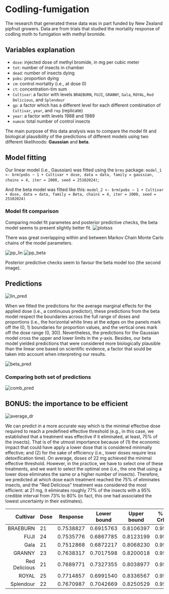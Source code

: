 # Codling-fumigation
The research that generated these data was in part funded by New Zealand pipfruit growers. Data are from trials that studied the mortality response of codling moth to fumigation with methyl bromide.

## Variables explanation
  + `dose`: injected dose of methyl bromide, in mg per cubic meter 
  + `tot`: number of insects in chamber
  + `dead`: number of insects dying
  + `pobs`: proportion dying
  + `cm`: control mortality (i.e., at dose 0)
  + `ct`: concentration-tim sum
  + `Cultivar`: a factor with levels `BRAEBURN`, `FUJI`, `GRANNY`, `Gala`, `ROYAL`, `Red Delicious`, and `Splendour`
  + `gp`: a factor which has a different level for each different combination of `Cultivar`, `year`, and `rep` (replicate)
  + `year`: a factor with levels 1988 and 1989
  + `numcm`: total number of control insects

The main purpose of this data analysis was to compare the model fit and biological plausibility of the predictions of different models using two different likelihoods: **Gaussian** and **beta**.

## Model fitting

Our linear model (i.e., Gaussian) was fitted using the `brms` package: `model_1 <- brm(pobs ~ 1 + Cultivar + dose, data = data, family = gaussian, chains = 4, iter = 2000, seed = 25102024)`;

And the beta model was fitted like this: `model_2 <- brm(pobs ~ 1 + Cultivar + dose, data = data, family = Beta, chains = 4, iter = 2000, seed = 25102024)`

### Model fit comparison
Comparing model fit parametes and posterior predictive checks, the beta model seems to present slightly better fit.
![plotsss](https://github.com/user-attachments/assets/92213546-1a59-4059-bc4c-0704017ad50c)

There was great overlapping within and between Markov Chain Monte Carlo chains of the model parameters. 

![pp_lin](https://github.com/user-attachments/assets/daf01ae7-ab7c-450f-9e06-e9331b92cdac)
![pp_beta](https://github.com/user-attachments/assets/b0654fd5-c4d1-4373-a9a7-24b0b9cc89a7)

Posterior predictive checks seem to favour the beta model too (the second image).

## Predictions

![lin_pred](https://github.com/user-attachments/assets/ce369700-18bc-49d9-9731-ddf684602b1d)

When we fitted the predictions for the average marginal effects for the applied dose (i.e., a continuous predictor), these predictions from the beta model respect the boundaries across the full range of doses and proportions (i.e., the horizontal white lines at the edges on the panels mark off the (0, 1) boundaries for proportion values, and the vertical ones mark off the dose range (0, 30)). Nevertheless, the predictions for the Gaussian model cross the upper and lower limits in the y-axis. Besides, our beta model yielded predictions that were considered more biologically plausible than the linear one based on scientific evidence, a factor that sould be taken into account when interpreting our results.

![beta_pred](https://github.com/user-attachments/assets/f85b4eb8-d083-40bd-8882-93b8b6bfbdf4)

### Comparing both set of predictions

![comb_pred](https://github.com/user-attachments/assets/e314d71d-4920-4532-9780-622f7a2a0022)


## BONUS: the importance to be efficient

![average_dr](https://github.com/user-attachments/assets/2b97eae6-ac57-44d2-8448-21a4deff134c)

We can predict in a more accurate way which is the minimal effective dose required to reach a predefined effective threshold (e.g., in this case, we established that a treatment was effective if it eliminated, at least, 75% of the insects). 
That is of the utmost importance because of (1) the economic impact that could have apply a lower dose that is considered minimally effective; and (2) for the sake of efficiency (i.e., lower doses require less detoxification time). On average, doses of 22 mg achieved the minimal effective threshold. However, in the practice, we have to select one of these treatments, and we want to select the optimal one (i.e., the one that using a lower dose eliminates the same or a higher number of insects).
Therefore, we predicted at which dose each treatment reached the 75% of eliminates insects, and the "Red Delicious" treatment was considered the most efficient: at 21 mg, it eliminates roughly 77% of the insects with a 95% credible interval from 73% to 80% (in fact, this one had associated the lowest uncertainty in their estimates).


|Cultivar     |Dose|Response |Lower bound|Upper bound|% CrI|Point estimate|Interval|
|------------:|----|---------|---------|---------|------|------|---------|
|BRAEBURN     |21  |0.7538827|0.6915763|0.8106397|0.95  |mean  |qi       |
|FUJI         |24  |0.7535776|0.6867785|0.8123199|0.95  |mean  |qi       |
|Gala         |21  |0.7512868|0.6872217|0.8068230|0.95  |mean  |qi       |
|GRANNY       |23  |0.7638317|0.7017598|0.8200018|0.95  |mean  |qi       |
|Red Delicious|21  |0.7689771|0.7327355|0.8038977|0.95  |mean  |qi       |
|ROYAL        |25  |0.7714857|0.6991540|0.8336567|0.95  |mean  |qi       |
|Splendour    |22  |0.7670987|0.7042669|0.8250529|0.95  |mean  |qi       |
